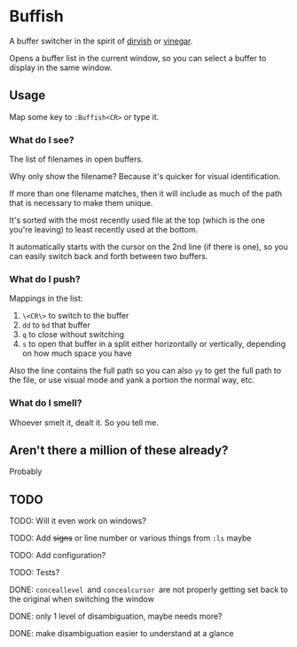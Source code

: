# Buffish

A buffer switcher in the spirit of [dirvish](https://github.acom/justinmk/vim-dirvish) or
[vinegar](https://github.com/tpope/vim-vinegar).

Opens a buffer list in the current window, so you can select a buffer to
display in the same window.

## Usage

Map some key to `:Buffish<CR>` or type it.

### What do I see?

The list of filenames in open buffers.

Why only show the filename? Because it's quicker for visual
identification.

If more than one filename matches, then it will include as much of the
path that is necessary to make them unique.

It's sorted with the most recently used file at the top (which is the one you're leaving) to
least recently used at the bottom.

It automatically starts with the cursor on the 2nd line (if there is one),
so you can easily switch back and forth between two buffers.

### What do I push?

Mappings in the list:

1. `\<CR\>` to switch to the buffer
2. `dd` to `bd` that buffer
3. `q` to close without switching
4. `s` to open that buffer in a split either horizontally or vertically,
   depending on how much space you have

Also the line contains the full path so you can also `yy` to get the
full path to the file, or use visual mode and yank a portion the normal
way, etc.

### What do I smell?

Whoever smelt it, dealt it. So you tell me.

## Aren't there a million of these already?

Probably

## TODO

TODO: Will it even work on windows?

TODO: Add ~~signs~~ or line number or various things from `:ls` maybe

TODO: Add configuration?

TODO: Tests?

DONE: `conceallevel `and `concealcursor `are not properly getting set back
to the original when switching the window

DONE: only 1 level of disambiguation, maybe needs more?

DONE: make disambiguation easier to understand at a glance
